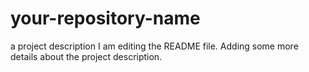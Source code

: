 # your-repository-name
 a project description
I am editing the README file. Adding some more details about the project description.
